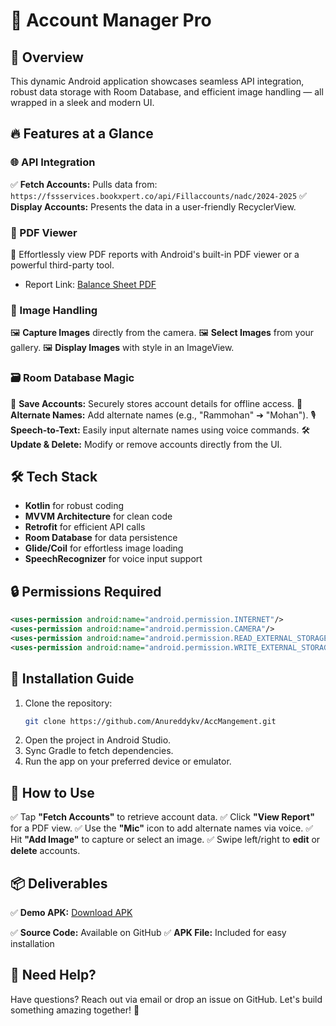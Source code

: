 # 📱 Account Manager Pro

## 🚀 Overview
This dynamic Android application showcases seamless API integration, robust data storage with Room Database, and efficient image handling — all wrapped in a sleek and modern UI.

## 🔥 Features at a Glance
### 🌐 API Integration
✅ **Fetch Accounts:** Pulls data from:
`https://fssservices.bookxpert.co/api/Fillaccounts/nadc/2024-2025`
✅ **Display Accounts:** Presents the data in a user-friendly RecyclerView.

### 📄 PDF Viewer
📂 Effortlessly view PDF reports with Android's built-in PDF viewer or a powerful third-party tool.
- Report Link: [Balance Sheet PDF](https://fssservices.bookxpert.co/GeneratedPDF/Companies/nadc/2024-2025/BalanceSheet.pdf)

### 📸 Image Handling
🖼️ **Capture Images** directly from the camera.
🖼️ **Select Images** from your gallery.
🖼️ **Display Images** with style in an ImageView.

### 🗃️ Room Database Magic
💾 **Save Accounts:** Securely stores account details for offline access.
📝 **Alternate Names:** Add alternate names (e.g., "Rammohan" ➔ "Mohan").
🎙️ **Speech-to-Text:** Easily input alternate names using voice commands.
🛠️ **Update & Delete:** Modify or remove accounts directly from the UI.

## 🛠️ Tech Stack
- **Kotlin** for robust coding
- **MVVM Architecture** for clean code
- **Retrofit** for efficient API calls
- **Room Database** for data persistence
- **Glide/Coil** for effortless image loading
- **SpeechRecognizer** for voice input support

## 🔒 Permissions Required
```xml
<uses-permission android:name="android.permission.INTERNET"/>
<uses-permission android:name="android.permission.CAMERA"/>
<uses-permission android:name="android.permission.READ_EXTERNAL_STORAGE"/>
<uses-permission android:name="android.permission.WRITE_EXTERNAL_STORAGE"/>
```

## 📲 Installation Guide
1. Clone the repository:
   ```sh
   git clone https://github.com/Anureddykv/AccMangement.git
   ```
2. Open the project in Android Studio.
3. Sync Gradle to fetch dependencies.
4. Run the app on your preferred device or emulator.

## 🎯 How to Use
✅ Tap **"Fetch Accounts"** to retrieve account data.
✅ Click **"View Report"** for a PDF view.
✅ Use the **"Mic"** icon to add alternate names via voice.
✅ Hit **"Add Image"** to capture or select an image.
✅ Swipe left/right to **edit** or **delete** accounts.

## 📦 Deliverables
✅ **Demo APK:** [Download APK](https://github.com/Anureddykv/AccMangement/releases/latest)

✅ **Source Code:** Available on GitHub
✅ **APK File:** Included for easy installation

## 🤝 Need Help?
Have questions? Reach out via email or drop an issue on GitHub. Let's build something amazing together! 🚀

